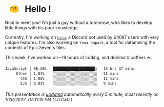 <h1>   <img src="./spoink.gif" style="vertical-align:middle;" width="30px">   Hello ! </h1>

Nice to meet you! I'm just a guy without a tomorrow, who likes to develop little things with his poor knowledge.

Currently, I'm working on <a href='https://github.com/Asgarrrr/Luna'>`Luna`</a>, a Discord bot used by 64087 users with very unique features. I'm also working on `Yuna Unpack`, a tool for datamining the contents of Epic Seven's files.

This week, I've worked on ~19 hours of coding, and drinked 0 coffees ☕.

```
JavaScript │ 96.28%   ███████████████████░   18 hrs 37 mins
     Other │ 1.84%    ░░░░░░░░░░░░░░░░░░░░   21 mins
       CSS │ 1.05%    ░░░░░░░░░░░░░░░░░░░░   12 mins
       EJS │ 0.83%    ░░░░░░░░░░░░░░░░░░░░   9 mins
```

###### This presentation is [updated](https://github.com/Asgarrrr) automatically every 5 minute, most recently on 1/26/2022, 07:11:10 PM ( UTC±0 ).